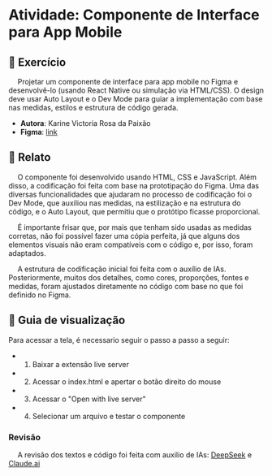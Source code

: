 # Atividade: Componente de Interface para App Mobile

## 📌 Exercício
&emsp; Projetar um componente de interface para app mobile no Figma e desenvolvê-lo (usando React Native ou simulação via HTML/CSS). O design deve usar Auto Layout e o Dev Mode para guiar a implementação com base nas medidas, estilos e estrutura de código gerada.

- **Autora**: Karine Victoria Rosa da Paixão
- **Figma**: [link](https://www.figma.com/design/vEPaSjNyr75EEWLHrZxs0J/Ponderada?node-id=0-1&t=gNR9164SVtvJCgae-1)

## 📝 Relato
&emsp;  O componente foi desenvolvido usando HTML, CSS e JavaScript. Além disso, a codificação foi feita com base na prototipação do Figma. Uma das diversas funcionalidades que ajudaram no processo de codificação foi o Dev Mode, que auxiliou nas medidas, na estilização e na estrutura do código, e o Auto Layout, que permitiu que o protótipo ficasse proporcional.

&emsp; É importante frisar que, por mais que tenham sido usadas as medidas corretas, não foi possível fazer uma cópia perfeita, já que alguns dos elementos visuais não eram compatíveis com o código e, por isso, foram adaptados.

&emsp;  A estrutura de codificação inicial foi feita com o auxílio de IAs. Posteriormente, muitos dos detalhes, como cores, proporções, fontes e medidas, foram ajustados diretamente no código com base no que foi definido no Figma.


## 📝 Guia de visualização

Para acessar a tela, é necessario seguir o passo a passo a seguir:


- 1. Baixar a extensão live server

- 2. Acessar o index.html e apertar o botão direito do mouse

- 3. Acessar o "Open with live server"

- 4. Selecionar um arquivo e testar o componente

### Revisão

&emsp; A revisão dos textos e código foi feita com auxilio de IAs: [DeepSeek](https://chat.deepseek.com/) e [Claude.ai](https://claude.ai)
